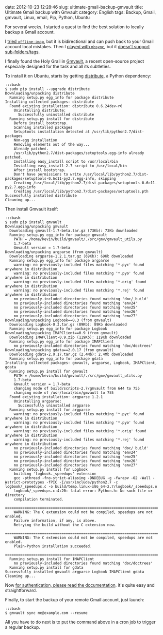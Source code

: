 date: 2012-10-23 12:28:46
slug: ultimate-gmail-backup-gmvault
title: Ultimate Gmail backup with Gmvault
category: English
tags: Backup, Gmail, gmvault, Linux, email, Pip, Python, Ubuntu

For several weeks, I started a quest to find the best solution to locally backup a Gmail account.

I [tried `offline-imap`](http://kevin.deldycke.com/2012/05/backup-gmail-offlineimap/), but it is bidirectional and can push back to your Gmail account local mistakes. Then I [played with `mbsync`](http://kevin.deldycke.com/2012/08/gmail-backup-mbsync/), but it [doesn't support sub-folders/tags](http://www.mail-archive.com/isync-devel@lists.sourceforge.net/msg00220.html).

I finally found the Holy Grail in [Gmvault](http://gmvault.org/), a recent open-source project especially designed for the task and all its subtleties.

To install it on Ubuntu, starts by getting [distribute](http://pypi.python.org/pypi/distribute), a Python dependency:

    :::bash
    $ sudo pip install --upgrade distribute
    Downloading/unpacking distribute
      Running setup.py egg_info for package distribute
    Installing collected packages: distribute
      Found existing installation: distribute 0.6.24dev-r0
        Uninstalling distribute:
          Successfully uninstalled distribute
      Running setup.py install for distribute
        Before install bootstrap.
        Scanning installed packages
        Setuptools installation detected at /usr/lib/python2.7/dist-packages
        Non-egg installation
        Removing elements out of the way...
        Already patched.
        /usr/lib/python2.7/dist-packages/setuptools.egg-info already patched.
        Installing easy_install script to /usr/local/bin
        Installing easy_install-2.7 script to /usr/local/bin
        After install bootstrap.
        Don't have permissions to write /usr/local/lib/python2.7/dist-packages/setuptools-0.6c11-py2.7.egg-info, skipping
        Creating /usr/local/lib/python2.7/dist-packages/setuptools-0.6c11-py2.7.egg-info
        Creating /usr/local/lib/python2.7/dist-packages/setuptools.pth
    Successfully installed distribute
    Cleaning up...

Then install Gmvault itself:

    :::bash
    $ sudo pip install gmvault
    Downloading/unpacking gmvault
      Downloading gmvault-1.7-beta.tar.gz (73Kb): 73Kb downloaded
      Running setup.py egg_info for package gmvault
        PATH = /home/kevin/build/gmvault/./src/gmv/gmvault_utils.py
        1.7-beta
        Gmvault version = 1.7-beta
    Downloading/unpacking argparse (from gmvault)
      Downloading argparse-1.2.1.tar.gz (69Kb): 69Kb downloaded
      Running setup.py egg_info for package argparse
        warning: no previously-included files matching '*.pyc' found anywhere in distribution
        warning: no previously-included files matching '*.pyo' found anywhere in distribution
        warning: no previously-included files matching '*.orig' found anywhere in distribution
        warning: no previously-included files matching '*.rej' found anywhere in distribution
        no previously-included directories found matching 'doc/_build'
        no previously-included directories found matching 'env24'
        no previously-included directories found matching 'env25'
        no previously-included directories found matching 'env26'
        no previously-included directories found matching 'env27'
    Downloading/unpacking Logbook==0.3 (from gmvault)
      Downloading Logbook-0.3.tar.gz (89Kb): 89Kb downloaded
      Running setup.py egg_info for package Logbook
    Downloading/unpacking IMAPClient==0.9 (from gmvault)
      Downloading IMAPClient-0.9.zip (119Kb): 119Kb downloaded
      Running setup.py egg_info for package IMAPClient
        no previously-included directories found matching 'doc/doctrees'
    Downloading/unpacking gdata==2.0.17 (from gmvault)
      Downloading gdata-2.0.17.tar.gz (2.4Mb): 2.4Mb downloaded
      Running setup.py egg_info for package gdata
    Installing collected packages: gmvault, argparse, Logbook, IMAPClient, gdata
      Running setup.py install for gmvault
        PATH = /home/kevin/build/gmvault/./src/gmv/gmvault_utils.py
        1.7-beta
        Gmvault version = 1.7-beta
        changing mode of build/scripts-2.7/gmvault from 644 to 755
        changing mode of /usr/local/bin/gmvault to 755
      Found existing installation: argparse 1.2.1
        Uninstalling argparse:
          Successfully uninstalled argparse
      Running setup.py install for argparse
        warning: no previously-included files matching '*.pyc' found anywhere in distribution
        warning: no previously-included files matching '*.pyo' found anywhere in distribution
        warning: no previously-included files matching '*.orig' found anywhere in distribution
        warning: no previously-included files matching '*.rej' found anywhere in distribution
        no previously-included directories found matching 'doc/_build'
        no previously-included directories found matching 'env24'
        no previously-included directories found matching 'env25'
        no previously-included directories found matching 'env26'
        no previously-included directories found matching 'env27'
      Running setup.py install for Logbook
        building 'logbook._speedups' extension
        gcc -pthread -fno-strict-aliasing -DNDEBUG -g -fwrapv -O2 -Wall -Wstrict-prototypes -fPIC -I/usr/include/python2.7 -c logbook/_speedups.c -o build/temp.linux-x86_64-2.7/logbook/_speedups.o
        logbook/_speedups.c:4:20: fatal error: Python.h: No such file or directory
        compilation terminated.
        ==========================================================================
        WARNING: The C extension could not be compiled, speedups are not enabled.
        Failure information, if any, is above.
        Retrying the build without the C extension now.
        ==========================================================================
        WARNING: The C extension could not be compiled, speedups are not enabled.
        Plain-Python installation succeeded.
        ==========================================================================
      Running setup.py install for IMAPClient
        no previously-included directories found matching 'doc/doctrees'
      Running setup.py install for gdata
    Successfully installed gmvault argparse Logbook IMAPClient gdata
    Cleaning up...

Now [for authentication, please read the documentation](http://gmvault.org/in_depth.html#authentication). It's quite easy and straightforward.

Finally, to start the backup of your remote Gmail account, just launch:

    :::bash
    $ gmvault sync me@example.com --resume

All you have to do next is to put the command above in a cron job to trigger a regular backup.

